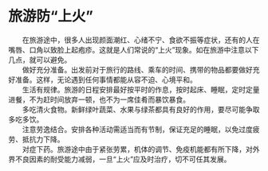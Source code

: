 # 旅游防“上火”  

&emsp;&emsp;在旅游途中，很多人出现颜面潮红、心绪不宁、食欲不振等症状，还有的人在嘴唇、口角以致脸上起疱疹。这就是人们常说的“上火”现象。如在旅游中注意以下几点，就可以避免。  
&emsp;&emsp;做好充分准备。出发前对于旅行的路线、乘车的时间、携带的物品都要做好充好准备。这样，无论遇到任何事情都能从容不迫、心境平和。  
&emsp;&emsp;生活有规律。旅游的日程安排最好按平时的作息，按时起床、睡眠，定时定量进餐，不为赶时间放弃一顿，也不为一席佳肴而暴饮暴食。  
&emsp;&emsp;多吃清火食物。新鲜绿叶蔬菜、水果与绿茶都具有良好的作用，要尽可能争取多吃多饮。  
&emsp;&emsp;注意劳逸结合。安排各种活动需适当而有节制，保证充足的睡眠，以免过度疲劳、抵抗力下降。  
&emsp;&emsp;对症下药。旅游途中由于紧张劳累，机体的调节、免疫机能都有所下降，对外界不良因素的耐受能力减弱，一旦“上火”应及时治疗，切不可任其发展。 